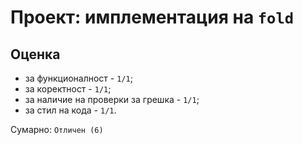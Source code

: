 # Проект: имплементация на `fold`

## Оценка

* за функционалност - `1/1`;
* за коректност - `1/1`;
* за наличие на проверки за грешка - `1/1`;
* за стил на кода - `1/1`.

Сумарно: `Отличен (6)`
